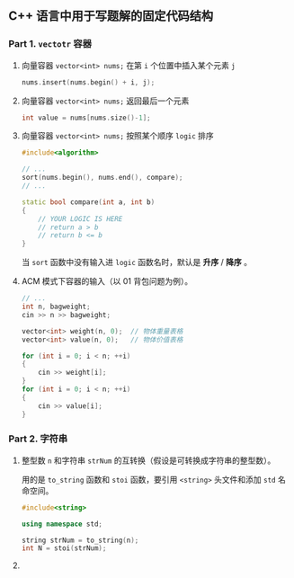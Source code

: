 ## C++ 语言中用于写题解的固定代码结构

### Part 1. `vectotr` 容器 

1. 向量容器 `vector<int> nums;` 在第 `i` 个位置中插入某个元素 `j` 

   ```c++
   nums.insert(nums.begin() + i, j);
   ```

2. 向量容器 `vector<int> nums;` 返回最后一个元素

   ```C++
   int value = nums[nums.size()-1];
   ```

3. 向量容器 `vector<int> nums;` 按照某个顺序 `logic` 排序

   ```C++
   #include<algorithm>
   
   // ...
   sort(nums.begin(), nums.end(), compare);
   // ...
   
   static bool compare(int a, int b)
   {
       // YOUR LOGIC IS HERE
       // return a > b
       // return b <= b
   }
   ```

   当 `sort` 函数中没有输入进 `logic` 函数名时，默认是 **升序** / **降序** 。
   
4. ACM 模式下容器的输入（以 01 背包问题为例）。

   ```C++
   // ...
   int n, bagweight;
   cin >> n >> bagweight;
   
   vector<int> weight(n, 0);  // 物体重量表格
   vector<int> value(n, 0);   // 物体价值表格
   
   for (int i = 0; i < n; ++i)
   {
       cin >> weight[i];
   }
   for (int i = 0; i < n; ++i)
   {
       cin >> value[i];
   }
   ```

### Part 2. 字符串

1. 整型数 `n` 和字符串 `strNum` 的互转换（假设是可转换成字符串的整型数）。

   用的是 `to_string` 函数和 `stoi` 函数，要引用 `<string>` 头文件和添加 `std` 名命空间。

   ```c++
   #include<string>
   
   using namespace std;
   
   string strNum = to_string(n);
   int N = stoi(strNum);
   ```

2. 